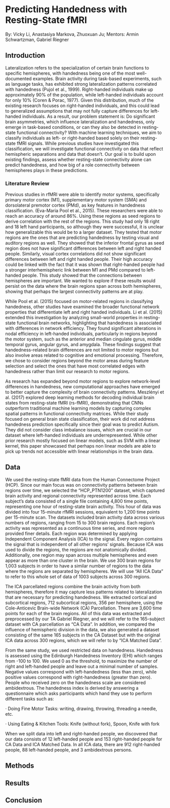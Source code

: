 <h1>Predicting Handedness with Resting-State fMRI</h1>
  
By: Vicky Li, Anastasiya Markova, Zhuoxuan Ju; Mentors: Armin Schwartzman, Gabriel Riegner


## Introduction

Lateralization refers to the specialization of certain brain functions to specific hemispheres, with handedness being one of the most well-documented examples. Brain activity during task-based experiments, such as language tasks, has exhibited strong lateralization patterns correlated with handedness (Pujol et al., 1999). Right-handed individuals make up approximately 90% of the population, while left-handed individuals account for only 10% (Coren & Porac, 1977). Given this distribution, much of the existing research focuses on right-handed individuals, and this could lead to generalized assumptions that may not fully capture differences for left-handed individuals.
As a result, our problem statement is: Do significant brain asymmetries, which influence lateralization and handedness, only emerge in task-based conditions, or can they also be detected in resting-state functional connectivity? With machine learning techniques, we aim to classify individuals as left- or right-handed based solely on their resting-state fMRI signals. While previous studies have investigated this classification, we will investigate functional connectivity on data that reflect hemispheric separations and data that doesn’t. Our goal is to build upon existing findings, assess whether resting-state connectivity alone can predict handedness, and how big of a role connectivity between hemispheres plays in these predictions.

### Literature Review

Previous studies in rfMRI were able to identify motor systems, specifically primary motor cortex (M1), supplementary motor system (SMA) and dorsolateral premotor cortex (PMd), as key features in handedness classification. (Eva-Maria Pool et al., 2015). These researchers were able to reach an  accuracy of around 86%. Using these regions as seed regions to derive correlation with the rest of the regions. This study had only 18 right and 18 left hand participants, so although they were successful, it is unclear how generalizable this would be to a larger dataset. They tested that motor regions are the ones that are predicting handedness by testing visual and auditory regions as well. They showed that the inferior frontal gyrus as seed region does not have significant differences between left and right handed people. Similarly, visual cortex correlations did not show significant differences between left and right handed people. Their high accuracy could be linked with the fact that it was shown that right-handed people had a stronger interhemispheric link between M1 and PMd compared to left-handed people. This study showed that the connections between hemispheres are important. We wanted to explore if these results would persist on the data where the brain regions span across both hemispheres, showing that perhaps the largest connectivity patterns are at play.

While Pool et al. (2015) focused on motor-related regions in classifying handedness, other studies have examined the broader functional network properties that differentiate left and right handed individuals. Li et al. (2015) extended this investigation by analyzing small-world properties in resting-state functional brain networks, highlighting that handedness is associated with differences in network efficiency. They found significant alterations in nodal efficiency in left-handed individuals, particularly in regions beyond the motor system, such as the anterior and median cingulate gyrus, middle temporal gyrus, angular gyrus, and amygdala. These findings suggest that handedness-related brain differences are not limited to motor regions but also involve areas related to cognitive and emotional processing. Therefore, we chose to consider regions beyond the motor areas during feature selection and select the ones that have most correlated edges with handedness rather than limit our research to motor regions.

As research has expanded beyond motor regions to explore network-level differences in handedness, new computational approaches have emerged to better capture the complexity of brain connectivity patterns. Meszlényi et al. (2017) explored deep learning methods for decoding individual brain states from resting-state fMRI (rs-fMRI), demonstrating that CNNs outperform traditional machine learning models by capturing complex spatial patterns in functional connectivity matrices. While their study focused on general brain state classification, their work did not address handedness prediction specifically since their goal was to predict Autism. They did not consider class imbalance issues, which are crucial in our dataset where left-handed individuals are underrepresented. While other prior research mostly focused on linear models, such as SVM with a linear kernel, this paper showcased that perhaps non linear models are able to pick up trends not accessible with linear relationships in the brain data.

## Data

We used the resting-state fMRI data from the Human Connectome Project (HCP). Since our main focus was on connectivity patterns between brain regions over time, we selected the “HCP_PTN1200” dataset, which captured brain activity and regional connectivity represented across time.
Each subject’s data consisted of a single file containing 4,800 time points, representing one hour of resting-state brain activity. This hour of data was divided into four 15-minute rfMRI sessions, equivalent to 1,200 time points per 15-minute scan. The datasets included brain activity data across various numbers of regions, ranging from 15 to 300 brain regions. Each region’s activity was represented as a continuous time series, and more regions provided finer details. Each region was determined by applying Independent Component Analysis (ICA) to the signal. Every region contains the signal that is independent of all other regions’ signals. Because ICA was used to divide the regions, the regions are not anatomically divided. Additionally, one region may span across multiple hemispheres and even appear as more than one cluster in the brain. We use 300 brain regions for 1,003 subjects in order to have a similar number of regions to the data where the regions are separated by hemispheres. We will use “All ICA Data” to refer to this whole set of data of 1003 subjects across 300 regions. 

The ICA parcellated regions combine the brain activity from both hemispheres, therefore it may capture less patterns related to lateralization that are necessary for predicting handedness. We  extracted cortical and subcortical regions, 712 subcortical regions, 356 per hemisphere, using the Cole-Anticevic Brain-wide Network (CA) Parcellation. There are 3,600 time points for each of the brain regions. All of this data was extracted and preprocessed by our TA Gabriel Riegner, and we will refer to the 165-subject dataset with CA parcellation as “CA Data”. In addition, we compared the influence of hemispheric division in the data, we also generated a dataset consisting of the same 165 subjects in the CA Dataset but with the original ICA data across 300 regions, which we will refer to by “ICA Matched Data”.

From the same study, we used restricted data on handedness. Handedness is assessed using the Edinburgh Handedness Inventory (EHI) which ranges from -100 to 100. We used 0 as the threshold, to maximize the number of right and left-handed people and leave out a minimal number of samples. Negative values correspond with left-handedness (less than zero), while positive values correspond with right-handedness (greater than zero). People who received zero on the handedness scale are considered ambidextrous. The handedness index is derived by answering a questionnaire which asks participants which hand they use to perform different tasks such as:

<p>· Doing Fine Motor Tasks:  writing, drawing, throwing, threading a needle, etc.</p>

· Using Eating & Kitchen Tools:  Knife (without fork), Spoon, Knife with fork

When we split data into left and right-handed people, we discovered that our data consists of 12 left-handed people and 153 right-handed people for CA Data and ICA Matched Data. In all ICA data, there are 912 right-handed people, 88 left-handed people, and 3 ambidextrous persons.



## Methods

## Results 

## Conclusion
